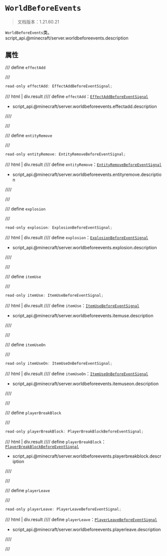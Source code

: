 # `WorldBeforeEvents`

> 文档版本：1.21.60.21

`WorldBeforeEvents`类。script_api.@minecraft/server.worldbeforeevents.description

## 属性

/// define
`effectAdd`


///

```js
read-only effectAdd: EffectAddBeforeEventSignal;
```

/// html | div.result
//// define
`effectAdd`：[`EffectAddBeforeEventSignal`](./effectaddbeforeeventsignal.md)

- script_api.@minecraft/server.worldbeforeevents.effectadd.description


////

///


/// define
`entityRemove`


///

```js
read-only entityRemove: EntityRemoveBeforeEventSignal;
```

/// html | div.result
//// define
`entityRemove`：[`EntityRemoveBeforeEventSignal`](./entityremovebeforeeventsignal.md)

- script_api.@minecraft/server.worldbeforeevents.entityremove.description


////

///


/// define
`explosion`


///

```js
read-only explosion: ExplosionBeforeEventSignal;
```

/// html | div.result
//// define
`explosion`：[`ExplosionBeforeEventSignal`](./explosionbeforeeventsignal.md)

- script_api.@minecraft/server.worldbeforeevents.explosion.description


////

///


/// define
`itemUse`


///

```js
read-only itemUse: ItemUseBeforeEventSignal;
```

/// html | div.result
//// define
`itemUse`：[`ItemUseBeforeEventSignal`](./itemusebeforeeventsignal.md)

- script_api.@minecraft/server.worldbeforeevents.itemuse.description


////

///


/// define
`itemUseOn`


///

```js
read-only itemUseOn: ItemUseOnBeforeEventSignal;
```

/// html | div.result
//// define
`itemUseOn`：[`ItemUseOnBeforeEventSignal`](./itemuseonbeforeeventsignal.md)

- script_api.@minecraft/server.worldbeforeevents.itemuseon.description


////

///


/// define
`playerBreakBlock`


///

```js
read-only playerBreakBlock: PlayerBreakBlockBeforeEventSignal;
```

/// html | div.result
//// define
`playerBreakBlock`：[`PlayerBreakBlockBeforeEventSignal`](./playerbreakblockbeforeeventsignal.md)

- script_api.@minecraft/server.worldbeforeevents.playerbreakblock.description


////

///


/// define
`playerLeave`


///

```js
read-only playerLeave: PlayerLeaveBeforeEventSignal;
```

/// html | div.result
//// define
`playerLeave`：[`PlayerLeaveBeforeEventSignal`](./playerleavebeforeeventsignal.md)

- script_api.@minecraft/server.worldbeforeevents.playerleave.description


////

///

